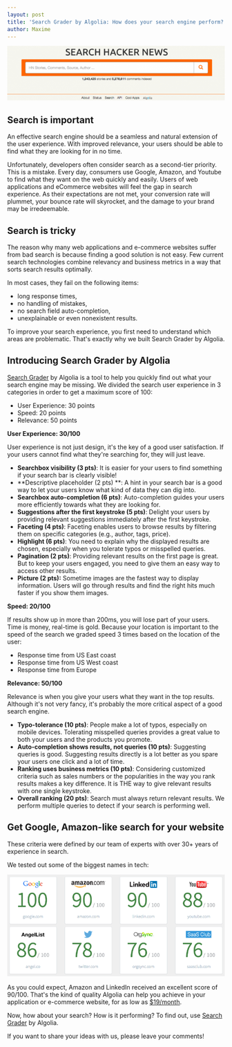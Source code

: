 ```yaml
---
layout: post
title: 'Search Grader by Algolia: How does your search engine perform?'
author: Maxime
---
```


[![algolia-search-grader][1]](http://grader.algolia.com)

## Search is important

An effective search engine should be a seamless and natural extension of the
user experience. With improved relevance, your users should be able to find
what they are looking for in no time.

Unfortunately, developers often consider search as a second-tier priority.
This is a mistake. Every day, consumers use Google, Amazon, and Youtube to
find what they want on the web quickly and easily. Users of web applications
and eCommerce websites will feel the gap in search experience. As their
expectations are not met, your conversion rate will plummet, your bounce rate
will skyrocket, and the damage to your brand may be irredeemable.

## Search is tricky

The reason why many web applications and e-commerce websites suffer from bad
search is because finding a good solution is not easy. Few current search
technologies combine relevancy and business metrics in a way that sorts search
results optimally.

In most cases, they fail on the following items:

  * long response times,
  * no handling of mistakes,
  * no search field auto-completion,
  * unexplainable or even nonexistent results.

To improve your search experience, you first need to understand which areas
are problematic. That's exactly why we built Search Grader by Algolia.

## Introducing Search Grader by Algolia

[Search Grader][2] by Algolia is a tool to help you
quickly find out what your search engine may be missing. We divided the search
user experience in 3 categories in order to get a maximum score of 100:

  * User Experience: 30 points
  * Speed: 20 points
  * Relevance: 50 points

**User Experience: 30/100**

User experience is not just design, it's the key of a good user satisfaction.
If your users cannot find what they're searching for, they will just leave.

  * **Searchbox visibility (3 pts)**: It is easier for your users to find something if your search bar is clearly visible!
  * **Descriptive placeholder (2 pts) **: A hint in your search bar is a good way to let your users know what kind of data they can dig into.
  * **Searchbox auto-completion (6 pts)**: Auto-completion guides your users more efficiently towards what they are looking for.
  * **Suggestions after the first keystroke (5 pts)**: Delight your users by providing relevant suggestions immediately after the first keystroke.
  * **Faceting (4 pts)**: Faceting enables users to browse results by filtering them on specific categories (e.g., author, tags, price).
  * **Highlight (6 pts)**: You need to explain why the displayed results are chosen, especially when you tolerate typos or misspelled queries.
  * **Pagination (2 pts)**: Providing relevant results on the first page is great. But to keep your users engaged, you need to give them an easy way to access other results.
  * **Picture (2 pts):** Sometime images are the fastest way to display information. Users will go through results and find the right hits much faster if you show them images.

**Speed: 20/100**

If results show up in more than 200ms, you will lose part of your users. Time
is money, real-time is gold. Because your location is important to the speed
of the search we graded speed 3 times based on the location of the user:

  * Response time from US East coast
  * Response time from US West coast
  * Response time from Europe

**Relevance: 50/100**

Relevance is when you give your users what they want in the top results.
Although it's not very fancy, it's probably the more critical aspect of a good
search engine.

  * **Typo-tolerance (10 pts)**: People make a lot of typos, especially on mobile devices. Tolerating misspelled queries provides a great value to both your users and the products you promote.
  * **Auto-completion shows results, not queries (10 pts)**: Suggesting queries is good. Suggesting results directly is a lot better as you spare your users one click and a lot of time.
  * **Ranking uses business metrics (10 pts)**: Considering customized criteria such as sales numbers or the popularities in the way you rank results makes a key difference. It is THE way to give relevant results with one single keystroke.
  * **Overall ranking (20 pts)**: Search must always return relevant results. We perform multiple queries to detect if your search is performing well.

## Get Google, Amazon-like search for your website

These criteria were defined by our team of experts with over 30+ years of
experience in search.

We tested out some of the biggest names in tech:

**[![Algolia search grader][3]](http://grader.algolia.com)**

As you could expect, Amazon and LinkedIn received an excellent score of
90/100. That's the kind of quality Algolia can help you achieve in your
application or e-commerce website, for as low as
[$19/month][4].

Now, how about your search? How is it performing? To find out, use [Search
Grader][5] by Algolia.

If you want to share your ideas with us, please leave your comments!


[1]: ./assets/Capture-decran-2014-01-24-01.26.08-600x150.png
[2]: http://grader.algolia.com/
[3]: ./assets/Capture-decran-2014-01-17-18.22.23.png
[4]: http://www.algolia.com/pricing/
[5]: http://grader.algolia.com/
